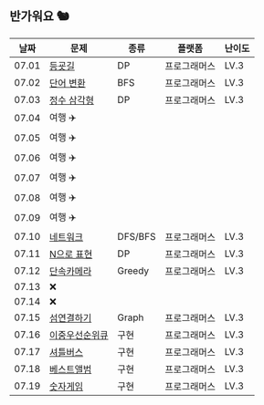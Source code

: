 ## 반가워요 🐿️
| 날짜    | 문제   | 종류  | 플랫폼 | 난이도 |
|---------|--------|-------|--------|--------|
| 07.01 | [등굣길](https://school.programmers.co.kr/learn/courses/30/lessons/42898) | DP | 프로그래머스 | LV.3 |
| 07.02 | [단어 변환](https://school.programmers.co.kr/learn/courses/30/lessons/43163) | BFS | 프로그래머스 | LV.3 |
| 07.03 | [정수 삼각형](https://school.programmers.co.kr/learn/courses/30/lessons/43105) | DP | 프로그래머스 | LV.3 |
| 07.04 | 여행 ✈️ |  |  |  |
| 07.05 | 여행 ✈️ |  |  |  |
| 07.06 | 여행 ✈️ |  |  |  |
| 07.07 | 여행 ✈️ |  |  |  |
| 07.08 | 여행 ✈️ |  |  |  |
| 07.09 | 여행 ✈️ |  |  |  |
| 07.10 | [네트워크](https://school.programmers.co.kr/learn/courses/30/lessons/43162) | DFS/BFS | 프로그래머스 | LV.3 |
| 07.11 | [N으로 표현](https://school.programmers.co.kr/learn/courses/30/lessons/42895) | DP | 프로그래머스 | LV.3 |
| 07.12 | [단속카메라](https://school.programmers.co.kr/learn/courses/30/lessons/42884) | Greedy | 프로그래머스 | LV.3 |
| 07.13 | ❌ |  |  |  |
| 07.14 | ❌ |  |  |  |
| 07.15 | [섬연결하기](https://school.programmers.co.kr/learn/courses/30/lessons/42861) | Graph | 프로그래머스 | LV.3 |
| 07.16 | [이중우선순위큐](https://school.programmers.co.kr/learn/courses/30/lessons/42628) | 구현 | 프로그래머스 | LV.3 |
| 07.17 | [셔틀버스](https://school.programmers.co.kr/learn/courses/30/lessons/17678) | 구현 | 프로그래머스 | LV.3 |
| 07.18 | [베스트앨범](https://school.programmers.co.kr/learn/courses/30/lessons/42579) | 구현 | 프로그래머스 | LV.3 |
| 07.19 | [숫자게임](https://school.programmers.co.kr/learn/courses/30/lessons/12987) | 구현 | 프로그래머스 | LV.3 |
